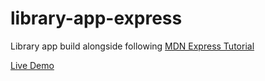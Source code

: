 # library-app-express
Library app build alongside following [MDN Express Tutorial](https://developer.mozilla.org/en-US/docs/Learn/Server-side/Express_Nodejs/Tutorial_local_library_website)

[Live Demo](https://afternoon-beach-14066.herokuapp.com/catalog)
